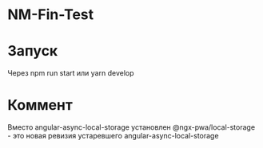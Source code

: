 # NM-Fin-Test
# Запуск
Через npm run start или yarn develop
# Коммент
Вместо angular-async-local-storage установлен @ngx-pwa/local-storage - это новая ревизия устаревшего angular-async-local-storage
